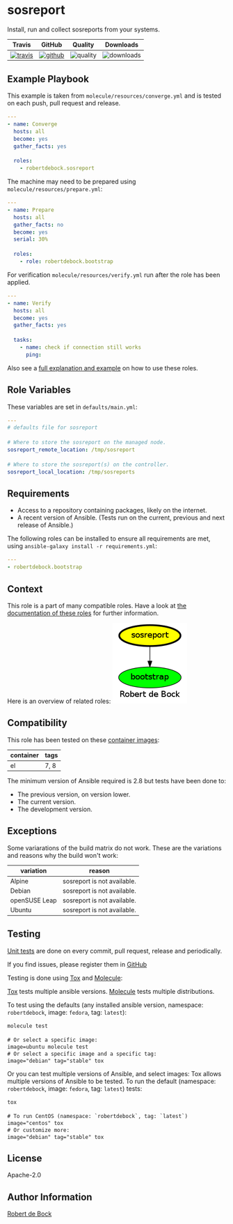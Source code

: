 sosreport
=========

Install, run and collect sosreports from your systems.

|Travis|GitHub|Quality|Downloads|
|------|------|-------|---------|
|[![travis](https://travis-ci.org/robertdebock/ansible-role-sosreport.svg?branch=master)](https://travis-ci.org/robertdebock/ansible-role-sosreport)|[![github](https://github.com/robertdebock/ansible-role-sosreport/workflows/Ansible%20Molecule/badge.svg)](https://github.com/robertdebock/ansible-role-sosreport/actions)|![quality](https://img.shields.io/ansible/quality/38477)|![downloads](https://img.shields.io/ansible/role/d/38477)|

Example Playbook
----------------

This example is taken from `molecule/resources/converge.yml` and is tested on each push, pull request and release.
```yaml
---
- name: Converge
  hosts: all
  become: yes
  gather_facts: yes

  roles:
    - robertdebock.sosreport
```

The machine may need to be prepared using `molecule/resources/prepare.yml`:
```yaml
---
- name: Prepare
  hosts: all
  gather_facts: no
  become: yes
  serial: 30%

  roles:
    - role: robertdebock.bootstrap
```

For verification `molecule/resources/verify.yml` run after the role has been applied.
```yaml
---
- name: Verify
  hosts: all
  become: yes
  gather_facts: yes

  tasks:
    - name: check if connection still works
      ping:
```

Also see a [full explanation and example](https://robertdebock.nl/how-to-use-these-roles.html) on how to use these roles.

Role Variables
--------------

These variables are set in `defaults/main.yml`:
```yaml
---
# defaults file for sosreport

# Where to store the sosreport on the managed node.
sosreport_remote_location: /tmp/sosreport

# Where to store the sosreport(s) on the controller.
sosreport_local_location: /tmp/sosreports
```

Requirements
------------

- Access to a repository containing packages, likely on the internet.
- A recent version of Ansible. (Tests run on the current, previous and next release of Ansible.)

The following roles can be installed to ensure all requirements are met, using `ansible-galaxy install -r requirements.yml`:

```yaml
---
- robertdebock.bootstrap

```

Context
-------

This role is a part of many compatible roles. Have a look at [the documentation of these roles](https://robertdebock.nl/) for further information.

Here is an overview of related roles:
![dependencies](https://raw.githubusercontent.com/robertdebock/drawings/artifacts/sosreport.png "Dependency")


Compatibility
-------------

This role has been tested on these [container images](https://hub.docker.com/):

|container|tags|
|---------|----|
|el|7, 8|

The minimum version of Ansible required is 2.8 but tests have been done to:

- The previous version, on version lower.
- The current version.
- The development version.

Exceptions
----------

Some variarations of the build matrix do not work. These are the variations and reasons why the build won't work:

| variation                 | reason                 |
|---------------------------|------------------------|
| Alpine | sosreport is not available. |
| Debian | sosreport is not available. |
| openSUSE Leap | sosreport is not available. |
| Ubuntu | sosreport is not available. |


Testing
-------

[Unit tests](https://travis-ci.org/robertdebock/ansible-role-sosreport) are done on every commit, pull request, release and periodically.

If you find issues, please register them in [GitHub](https://github.com/robertdebock/ansible-role-sosreport/issues)

Testing is done using [Tox](https://tox.readthedocs.io/en/latest/) and [Molecule](https://github.com/ansible/molecule):

[Tox](https://tox.readthedocs.io/en/latest/) tests multiple ansible versions.
[Molecule](https://github.com/ansible/molecule) tests multiple distributions.

To test using the defaults (any installed ansible version, namespace: `robertdebock`, image: `fedora`, tag: `latest`):

```
molecule test

# Or select a specific image:
image=ubuntu molecule test
# Or select a specific image and a specific tag:
image="debian" tag="stable" tox
```

Or you can test multiple versions of Ansible, and select images:
Tox allows multiple versions of Ansible to be tested. To run the default (namespace: `robertdebock`, image: `fedora`, tag: `latest`) tests:

```
tox

# To run CentOS (namespace: `robertdebock`, tag: `latest`)
image="centos" tox
# Or customize more:
image="debian" tag="stable" tox
```

License
-------

Apache-2.0


Author Information
------------------

[Robert de Bock](https://robertdebock.nl/)
